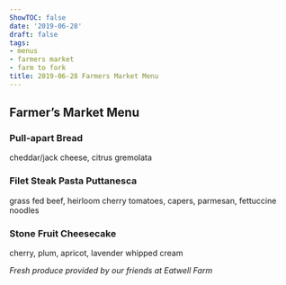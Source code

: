 ```yaml
---
ShowTOC: false
date: '2019-06-28'
draft: false
tags:
- menus
- farmers market
- farm to fork
title: 2019-06-28 Farmers Market Menu
---
```


## Farmer’s Market Menu

### Pull\-apart Bread

cheddar/jack cheese, citrus gremolata

### Filet Steak Pasta Puttanesca

grass fed beef, heirloom cherry tomatoes,
capers, parmesan, fettuccine noodles

### Stone Fruit Cheesecake

cherry, plum, apricot, lavender whipped cream


*Fresh produce provided by our friends at Eatwell Farm*
